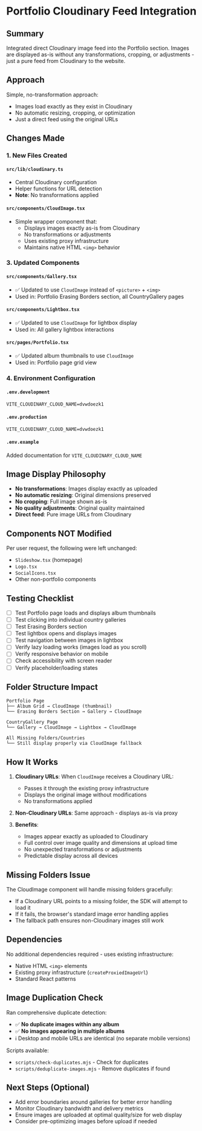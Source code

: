 # Portfolio Cloudinary Feed Integration

## Summary
Integrated direct Cloudinary image feed into the Portfolio section. Images are displayed as-is without any transformations, cropping, or adjustments - just a pure feed from Cloudinary to the website.

## Approach
Simple, no-transformation approach:
- Images load exactly as they exist in Cloudinary
- No automatic resizing, cropping, or optimization
- Just a direct feed using the original URLs

## Changes Made

### 1. New Files Created

#### `src/lib/cloudinary.ts`
- Central Cloudinary configuration
- Helper functions for URL detection
- **Note**: No transformations applied

#### `src/components/CloudImage.tsx`
- Simple wrapper component that:
  - Displays images exactly as-is from Cloudinary
  - No transformations or adjustments
  - Uses existing proxy infrastructure
  - Maintains native HTML `<img>` behavior

### 3. Updated Components

#### `src/components/Gallery.tsx`
- ✅ Updated to use `CloudImage` instead of `<picture>` + `<img>`
- Used in: Portfolio Erasing Borders section, all CountryGallery pages

#### `src/components/Lightbox.tsx`
- ✅ Updated to use `CloudImage` for lightbox display
- Used in: All gallery lightbox interactions

#### `src/pages/Portfolio.tsx`
- ✅ Updated album thumbnails to use `CloudImage`
- Used in: Portfolio page grid view

### 4. Environment Configuration

#### `.env.development`
```
VITE_CLOUDINARY_CLOUD_NAME=dvwdoezk1
```

#### `.env.production`
```
VITE_CLOUDINARY_CLOUD_NAME=dvwdoezk1
```

#### `.env.example`
Added documentation for `VITE_CLOUDINARY_CLOUD_NAME`

## Image Display Philosophy
- **No transformations**: Images display exactly as uploaded
- **No automatic resizing**: Original dimensions preserved
- **No cropping**: Full image shown as-is
- **No quality adjustments**: Original quality maintained
- **Direct feed**: Pure image URLs from Cloudinary

## Components NOT Modified
Per user request, the following were left unchanged:
- `Slideshow.tsx` (homepage)
- `Logo.tsx`
- `SocialIcons.tsx`
- Other non-portfolio components

## Testing Checklist
- [ ] Test Portfolio page loads and displays album thumbnails
- [ ] Test clicking into individual country galleries
- [ ] Test Erasing Borders section
- [ ] Test lightbox opens and displays images
- [ ] Test navigation between images in lightbox
- [ ] Verify lazy loading works (images load as you scroll)
- [ ] Verify responsive behavior on mobile
- [ ] Check accessibility with screen reader
- [ ] Verify placeholder/loading states

## Folder Structure Impact
```
Portfolio Page
├── Album Grid → CloudImage (thumbnail)
└── Erasing Borders Section → Gallery → CloudImage

CountryGallery Page
└── Gallery → CloudImage → Lightbox → CloudImage

All Missing Folders/Countries
└── Still display properly via CloudImage fallback
```

## How It Works

1. **Cloudinary URLs**: When `CloudImage` receives a Cloudinary URL:
   - Passes it through the existing proxy infrastructure
   - Displays the original image without modifications
   - No transformations applied

2. **Non-Cloudinary URLs**: Same approach - displays as-is via proxy

3. **Benefits**:
   - Images appear exactly as uploaded to Cloudinary
   - Full control over image quality and dimensions at upload time
   - No unexpected transformations or adjustments
   - Predictable display across all devices

## Missing Folders Issue
The CloudImage component will handle missing folders gracefully:
- If a Cloudinary URL points to a missing folder, the SDK will attempt to load it
- If it fails, the browser's standard image error handling applies
- The fallback path ensures non-Cloudinary images still work

## Dependencies
No additional dependencies required - uses existing infrastructure:
- Native HTML `<img>` elements
- Existing proxy infrastructure (`createProxiedImageUrl`)
- Standard React patterns

## Image Duplication Check
Ran comprehensive duplicate detection:
- ✅ **No duplicate images within any album**
- ✅ **No images appearing in multiple albums**
- ℹ️  Desktop and mobile URLs are identical (no separate mobile versions)

Scripts available:
- `scripts/check-duplicates.mjs` - Check for duplicates
- `scripts/deduplicate-images.mjs` - Remove duplicates if found

## Next Steps (Optional)
- Add error boundaries around galleries for better error handling
- Monitor Cloudinary bandwidth and delivery metrics
- Ensure images are uploaded at optimal quality/size for web display
- Consider pre-optimizing images before upload if needed
